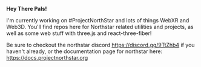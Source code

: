 **Hey There Pals!**

I'm currently working on #ProjectNorthStar and lots of things WebXR and Web3D. You'll find repos here for Northstar related utilities and projects, as well as some web stuff with three.js and react-three-fiber! 

Be sure to checkout the northstar discord https://discord.gg/9TtZhb4
if you haven't already, or the documentation page for northstar here: https://docs.projectnorthstar.org

